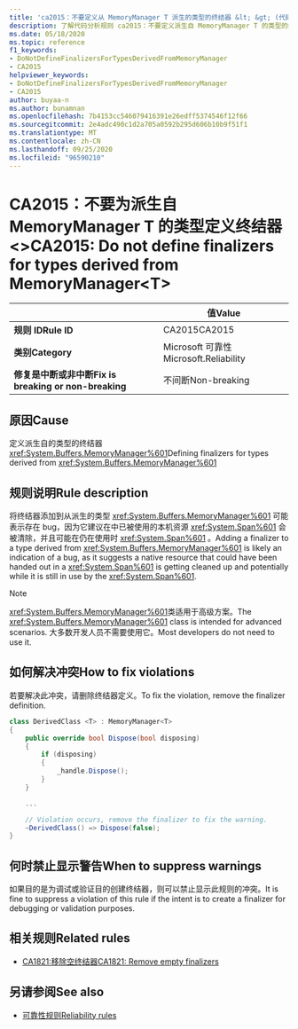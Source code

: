 ```yaml
---
title: 'ca2015：不要定义从 MemoryManager T 派生的类型的终结器 &lt; &gt; (代码分析) '
description: 了解代码分析规则 ca2015：不要定义派生自 MemoryManager T 的类型的终结器 &lt;&gt;
ms.date: 05/18/2020
ms.topic: reference
f1_keywords:
- DoNotDefineFinalizersForTypesDerivedFromMemoryManager
- CA2015
helpviewer_keywords:
- DoNotDefineFinalizersForTypesDerivedFromMemoryManager
- CA2015
author: buyaa-n
ms.author: bunamnan
ms.openlocfilehash: 7b4153cc546079416391e26edff5374546f12f66
ms.sourcegitcommit: 2e4adc490c1d2a705a0592b295d606b10b9f51f1
ms.translationtype: MT
ms.contentlocale: zh-CN
ms.lasthandoff: 09/25/2020
ms.locfileid: "96590210"
---
```

# <a name="ca2015-do-not-define-finalizers-for-types-derived-from-memorymanagerlttgt"></a><span data-ttu-id="d3c2e-103">CA2015：不要为派生自 MemoryManager T 的类型定义终结器 &lt;&gt;</span><span class="sxs-lookup"><span data-stu-id="d3c2e-103">CA2015: Do not define finalizers for types derived from MemoryManager&lt;T&gt;</span></span>

| | <span data-ttu-id="d3c2e-104">值</span><span class="sxs-lookup"><span data-stu-id="d3c2e-104">Value</span></span> |
|-|-|
| <span data-ttu-id="d3c2e-105">**规则 ID**</span><span class="sxs-lookup"><span data-stu-id="d3c2e-105">**Rule ID**</span></span> |<span data-ttu-id="d3c2e-106">CA2015</span><span class="sxs-lookup"><span data-stu-id="d3c2e-106">CA2015</span></span>|
| <span data-ttu-id="d3c2e-107">**类别**</span><span class="sxs-lookup"><span data-stu-id="d3c2e-107">**Category**</span></span> |<span data-ttu-id="d3c2e-108">Microsoft 可靠性</span><span class="sxs-lookup"><span data-stu-id="d3c2e-108">Microsoft.Reliability</span></span>|
| <span data-ttu-id="d3c2e-109">**修复是中断或非中断**</span><span class="sxs-lookup"><span data-stu-id="d3c2e-109">**Fix is breaking or non-breaking**</span></span> |<span data-ttu-id="d3c2e-110">不间断</span><span class="sxs-lookup"><span data-stu-id="d3c2e-110">Non-breaking</span></span>|

## <a name="cause"></a><span data-ttu-id="d3c2e-111">原因</span><span class="sxs-lookup"><span data-stu-id="d3c2e-111">Cause</span></span>

<span data-ttu-id="d3c2e-112">定义派生自的类型的终结器 <xref:System.Buffers.MemoryManager%601></span><span class="sxs-lookup"><span data-stu-id="d3c2e-112">Defining finalizers for types derived from <xref:System.Buffers.MemoryManager%601></span></span>

## <a name="rule-description"></a><span data-ttu-id="d3c2e-113">规则说明</span><span class="sxs-lookup"><span data-stu-id="d3c2e-113">Rule description</span></span>

<span data-ttu-id="d3c2e-114">将终结器添加到从派生的类型 <xref:System.Buffers.MemoryManager%601> 可能表示存在 bug，因为它建议在中已被使用的本机资源 <xref:System.Span%601> 会被清除，并且可能在仍在使用时 <xref:System.Span%601> 。</span><span class="sxs-lookup"><span data-stu-id="d3c2e-114">Adding a finalizer to a type derived from <xref:System.Buffers.MemoryManager%601> is likely an indication of a bug, as it suggests a native resource that could have been handed out in a <xref:System.Span%601> is getting cleaned up and potentially while it is still in use by the <xref:System.Span%601>.</span></span>

> [!NOTE]
> <span data-ttu-id="d3c2e-115"><xref:System.Buffers.MemoryManager%601>类适用于高级方案。</span><span class="sxs-lookup"><span data-stu-id="d3c2e-115">The <xref:System.Buffers.MemoryManager%601> class is intended for advanced scenarios.</span></span> <span data-ttu-id="d3c2e-116">大多数开发人员不需要使用它。</span><span class="sxs-lookup"><span data-stu-id="d3c2e-116">Most developers do not need to use it.</span></span>

## <a name="how-to-fix-violations"></a><span data-ttu-id="d3c2e-117">如何解决冲突</span><span class="sxs-lookup"><span data-stu-id="d3c2e-117">How to fix violations</span></span>

<span data-ttu-id="d3c2e-118">若要解决此冲突，请删除终结器定义。</span><span class="sxs-lookup"><span data-stu-id="d3c2e-118">To fix the violation, remove the finalizer definition.</span></span>

```csharp
class DerivedClass <T> : MemoryManager<T>
{
    public override bool Dispose(bool disposing)
    {
        if (disposing)
        {
            _handle.Dispose();
        }
    }

    ...

    // Violation occurs, remove the finalizer to fix the warning.
    ~DerivedClass() => Dispose(false);
}
```

## <a name="when-to-suppress-warnings"></a><span data-ttu-id="d3c2e-119">何时禁止显示警告</span><span class="sxs-lookup"><span data-stu-id="d3c2e-119">When to suppress warnings</span></span>

<span data-ttu-id="d3c2e-120">如果目的是为调试或验证目的创建终结器，则可以禁止显示此规则的冲突。</span><span class="sxs-lookup"><span data-stu-id="d3c2e-120">It is fine to suppress a violation of this rule if the intent is to create a finalizer for debugging or validation purposes.</span></span>

## <a name="related-rules"></a><span data-ttu-id="d3c2e-121">相关规则</span><span class="sxs-lookup"><span data-stu-id="d3c2e-121">Related rules</span></span>

- [<span data-ttu-id="d3c2e-122">CA1821:移除空终结器</span><span class="sxs-lookup"><span data-stu-id="d3c2e-122">CA1821: Remove empty finalizers</span></span>](ca1821.md)

## <a name="see-also"></a><span data-ttu-id="d3c2e-123">另请参阅</span><span class="sxs-lookup"><span data-stu-id="d3c2e-123">See also</span></span>

- [<span data-ttu-id="d3c2e-124">可靠性规则</span><span class="sxs-lookup"><span data-stu-id="d3c2e-124">Reliability rules</span></span>](reliability-warnings.md)
